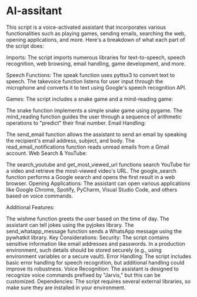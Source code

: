# AI-assitant

This script is a voice-activated assistant that incorporates various functionalities such as playing games, sending emails, searching the web, opening applications, and more. Here's a breakdown of what each part of the script does:

Imports: The script imports numerous libraries for text-to-speech, speech recognition, web browsing, email handling, game development, and more.

Speech Functions: The speak function uses pyttsx3 to convert text to speech. The takevoice function listens for user input through the microphone and converts it to text using Google's speech recognition API.

Games: The script includes a snake game and a mind-reading game:

The snake function implements a simple snake game using pygame.
The mind_reading function guides the user through a sequence of arithmetic operations to "predict" their final number.
Email Handling:

The send_email function allows the assistant to send an email by speaking the recipient's email address, subject, and body.
The read_email_notifications function reads unread emails from a Gmail account.
Web Search & YouTube:

The search_youtube and get_most_viewed_url functions search YouTube for a video and retrieve the most-viewed video's URL.
The google_search function performs a Google search and opens the first result in a web browser.
Opening Applications: The assistant can open various applications like Google Chrome, Spotify, PyCharm, Visual Studio Code, and others based on voice commands.

Additional Features:

The wishme function greets the user based on the time of day.
The assistant can tell jokes using the pyjokes library.
The send_whatapp_message function sends a WhatsApp message using the pywhatkit library.
Key Considerations:
Security: The script contains sensitive information like email addresses and passwords. In a production environment, such details should be stored securely (e.g., using environment variables or a secure vault).
Error Handling: The script includes basic error handling for speech recognition, but additional handling could improve its robustness.
Voice Recognition: The assistant is designed to recognize voice commands prefixed by "Jarvis," but this can be customized.
Dependencies: The script requires several external libraries, so make sure they are installed in your environment.
